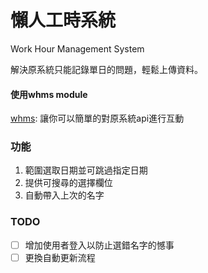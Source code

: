 # 懶人工時系統
Work Hour Management System

解決原系統只能記錄單日的問題，輕鬆上傳資料。

#### 使用whms module
[whms](https://github.com/benny123tw/whms): 讓你可以簡單的對原系統api進行互動

### 功能
1. 範圍選取日期並可跳過指定日期
2. 提供可搜尋的選擇欄位
3. 自動帶入上次的名字

### TODO
- [ ] 增加使用者登入以防止選錯名字的憾事
- [ ] 更換自動更新流程
